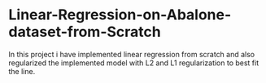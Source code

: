 # Linear-Regression-on-Abalone-dataset-from-Scratch
In this project i have implemented linear regression from scratch and also regularized the implemented model with L2 and L1 regularization to best fit the line.
